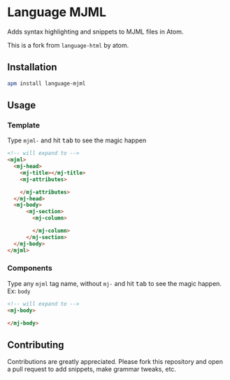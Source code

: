 
# Language MJML

Adds syntax highlighting and snippets to MJML files in Atom.

This is a fork from `language-html` by atom.

## Installation

```sh
apm install language-mjml
```

## Usage

### Template

Type `mjml-` and hit <kbd>tab</kbd> to see the magic happen

```html
<!-- will expand to -->
<mjml>
  <mj-head>
    <mj-title></mj-title>
    <mj-attributes>

    </mj-attributes>
  </mj-head>
  <mj-body>
      <mj-section>
        <mj-column>

        </mj-column>
      </mj-section>
  </mj-body>
</mjml>
```

### Components

Type any `mjml` tag name, without `mj-` and hit <kbd>tab</kbd> to see the magic happen. Ex: `body`

```html
<!-- will expand to -->
<mj-body>

</mj-body>
```

## Contributing

Contributions are greatly appreciated. Please fork this repository and open a
pull request to add snippets, make grammar tweaks, etc.
